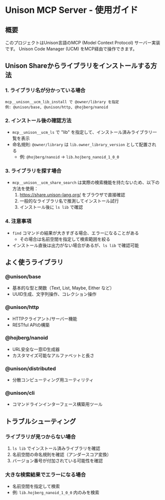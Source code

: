 # Unison MCP Server - 使用ガイド

## 概要
このプロジェクトはUnison言語のMCP (Model Context Protocol) サーバー実装です。
Unison Code Manager (UCM) をMCP経由で操作できます。

## Unison Shareからライブラリをインストールする方法

### 1. ライブラリ名が分かっている場合
```
mcp__unison__ucm_lib_install で @owner/library を指定
例: @unison/base, @unison/http, @hojberg/nanoid
```

### 2. インストール後の確認方法
- `mcp__unison__ucm_ls` で "lib" を指定して、インストール済みライブラリ一覧を表示
- 命名規則: `@owner/library` は `lib.owner_library_version` として配置される
  - 例: `@hojberg/nanoid` → `lib.hojberg_nanoid_1_0_0`

### 3. ライブラリを探す場合
- `mcp__unison__ucm_share_search` は実際の検索機能を持たないため、以下の方法を使用：
  1. https://share.unison-lang.org/ をブラウザで直接確認
  2. 一般的なライブラリ名で推測してインストール試行
  3. インストール後に `ls lib` で確認

### 4. 注意事項
- `find` コマンドの結果が大きすぎる場合、エラーになることがある
  - その場合は名前空間を指定して検索範囲を絞る
- インストール直後は出力がない場合があるが、`ls lib` で確認可能

## よく使うライブラリ

### @unison/base
- 基本的な型と関数（Text, List, Maybe, Either など）
- UUID生成、文字列操作、コレクション操作

### @unison/http
- HTTPクライアント/サーバー機能
- RESTful APIの構築

### @hojberg/nanoid
- URL安全な一意ID生成器
- カスタマイズ可能なアルファベットと長さ

### @unison/distributed
- 分散コンピューティング用ユーティリティ

### @unison/cli
- コマンドラインインターフェース構築用ツール

## トラブルシューティング

### ライブラリが見つからない場合
1. `ls lib` でインストール済みライブラリを確認
2. 名前空間の命名規則を確認（アンダースコア変換）
3. バージョン番号が付加されている可能性を確認

### 大きな検索結果でエラーになる場合
- 名前空間を指定して検索
- 例: `lib.hojberg_nanoid_1_0_0` 内のみを検索